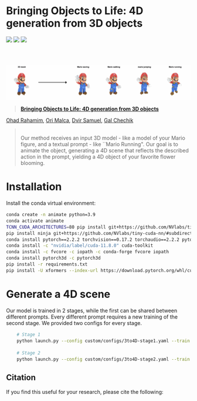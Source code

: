 # Bringing Objects to Life: 4D generation from 3D objects
<a href="https://3-to-4d.github.io/3-to-4d/"><img src="https://img.shields.io/static/v1?label=Project&message=Website&color=blue"></a>
<a href=""><img src="https://img.shields.io/badge/arXiv-2311.13608-b31b1b.svg"></a>
<a href="https://www.apache.org/licenses/LICENSE-2.0.txt"><img src="https://img.shields.io/badge/License-Apache-yellow"></a>
<!-- Official implementation. -->
<br>
<p align="center" style="display: flex; justify-content: center; flex-wrap: nowrap; gap: 10px;">
    <figure style="text-align: center; margin: 1px;">
        <img src="repo_gifs/Mario.gif" style="max-height: 100%; width: auto; height: auto;">
    </figure>
</p>

> <a href="https://3-to-4d.github.io/3-to-4d/">**Bringing Objects to Life: 4D generation from 3D objects**</a>
>
<a href="https://ohadrahamim.github.io/">Ohad Rahamim</a>,
<a href="">Ori Malca</a>,
<a href="https://chechiklab.biu.ac.il/~dvirsamuel/">Dvir Samuel</a>,
<a href="https://chechiklab.biu.ac.il/~gal/">Gal Chechik</a>
><br>
>  Our method receives an input 3D model - like a model of your Mario figure, and a textual prompt - like ``Mario Running". Our goal is to animate the object, generating a 4D scene that reflects the described action in the prompt, yielding a 4D object of your favorite flower blooming. 
</p>

# Installation
Install the conda virtual environment:
```bash
conda create -n animate python=3.9
conda activate animate
TCNN_CUDA_ARCHITECTURES=80 pip install git+https://github.com/NVlabs/tiny-cuda-nn/#subdirectory=bindings/torch # for A100
pip install ninja git+https://github.com/NVlabs/tiny-cuda-nn/#subdirectory=bindings/torch
conda install pytorch==2.2.2 torchvision==0.17.2 torchaudio==2.2.2 pytorch-cuda=11.8 -c pytorch -c nvidia
conda install -c "nvidia/label/cuda-11.8.0" cuda-toolkit
conda install -c fvcore -c iopath -c conda-forge fvcore iopath
conda install pytorch3d -c pytorch3d
pip install -r requirements.txt
pip install -U xformers --index-url https://download.pytorch.org/whl/cu118
```

# Generate a 4D scene
Our model is trained in 2 stages, while the first can be shared between different prompts.
Every different prompt requires a new training of the second stage.
We provided two configs for every stage.

```sh
    # Stage 1
    python launch.py --config custom/configs/3to4D-stage1.yaml --train --gpu 1 exp_root_dir=outputs seed=0 data.image.object_path=\path\to\your\mesh.obj system.prompt_processor.prompt="your desiered action"
    
    # Stage 2
    python launch.py --config custom/configs/3to4D-stage2.yaml --train --gpu 1 exp_root_dir=outputs seed=0 data.image.object_path=\path\to\your\mesh.obj system.prompt_processor.obj_token_clip_idx=\the\word\location\in\the\prompt system.prompt_processor.prompt="your desiered action"
```

## Citation
If you find this useful for your research, please cite the following:
```bibtex

```